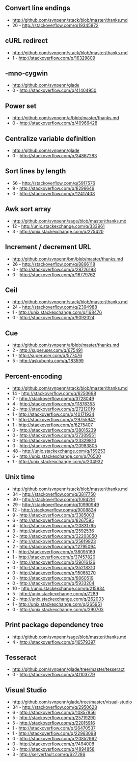 
Convert line endings
--------------------
- http://github.com/svnpenn/stack/blob/master/thanks.md
- 26 - http://stackoverflow.com/q/19345872

cURL redirect
-------------
- http://github.com/svnpenn/stack/blob/master/thanks.md
- 1 - http://stackoverflow.com/q/16329809

-mno-cygwin
-----------
- http://github.com/svnpenn/glade
- 0 - http://stackoverflow.com/q/41404950

Power set
---------
- http://github.com/svnpenn/a/blob/master/thanks.md
- 0 - http://stackoverflow.com/q/40966428

Centralize variable definition
------------------------------
- http://github.com/svnpenn/glade
- 0 - http://stackoverflow.com/q/34867283

Sort lines by length
--------------------
- 56 - http://stackoverflow.com/q/5917576
- 9 - http://stackoverflow.com/q/8296649
- 0 - http://stackoverflow.com/q/12417403

Awk sort array
--------------
- http://github.com/svnpenn/sage/blob/master/thanks.md
- 12 - http://unix.stackexchange.com/q/333961
- 3 - http://unix.stackexchange.com/q/275420

Increment / decrement URL
-------------------------
- http://github.com/svnpenn/bm/blob/master/thanks.md
- 26 - http://stackoverflow.com/q/8866118
- 0 - http://stackoverflow.com/q/28726193
- 0 - http://stackoverflow.com/q/16779762

Ceil
----
- http://github.com/svnpenn/stack/blob/master/thanks.md
- 24 - http://stackoverflow.com/q/2394988
- 1 - http://unix.stackexchange.com/q/168476
- 0 - http://stackoverflow.com/q/9092024

Cue
---
- http://github.com/svnpenn/a/blob/master/thanks.md
- 2 - http://superuser.com/q/675491
- 1 - http://superuser.com/q/577476
- 5 - http://askubuntu.com/q/183599

Percent-encoding
----------------
- http://github.com/svnpenn/stack/blob/master/thanks.md
- 14 - http://stackoverflow.com/q/6250698
- 7 - http://stackoverflow.com/q/3728049
- 4 - http://stackoverflow.com/q/11876353
- 2 - http://stackoverflow.com/q/27212019
- 1 - http://stackoverflow.com/q/40171934
- 1 - http://stackoverflow.com/q/29755942
- 1 - http://stackoverflow.com/q/6275407
- 0 - http://stackoverflow.com/q/38015239
- 0 - http://stackoverflow.com/q/37309551
- 0 - http://stackoverflow.com/q/23329810
- 0 - http://stackoverflow.com/q/20983805
- 48 - http://unix.stackexchange.com/q/159253
- 6 - http://unix.stackexchange.com/q/76500
- 1 - http://unix.stackexchange.com/q/204932

Unix time
-------------------------------------------------------
- http://github.com/svnpenn/stack/blob/master/thanks.md
- 34 - http://stackoverflow.com/q/3817750
- 30 - http://stackoverflow.com/q/1094291
- 29 - http://stackoverflow.com/q/10990949
- 12 - http://stackoverflow.com/q/9008824
- 9 - http://stackoverflow.com/q/3385003
- 6 - http://stackoverflow.com/q/8267595
- 4 - http://stackoverflow.com/q/20831765
- 3 - http://stackoverflow.com/q/2592536
- 2 - http://stackoverflow.com/q/32203050
- 2 - http://stackoverflow.com/q/25619923
- 2 - http://stackoverflow.com/q/12795094
- 1 - http://stackoverflow.com/q/38095169
- 1 - http://stackoverflow.com/q/37457820
- 0 - http://stackoverflow.com/q/39016126
- 0 - http://stackoverflow.com/q/35218310
- 0 - http://stackoverflow.com/q/15065270
- 0 - http://stackoverflow.com/q/9060519
- 0 - http://stackoverflow.com/q/5933204
- 10 - http://unix.stackexchange.com/q/215934
- 5 - http://unix.stackexchange.com/q/7289
- 2 - http://unix.stackexchange.com/q/262003
- 1 - http://unix.stackexchange.com/q/265951
- 0 - http://unix.stackexchange.com/q/290703

Print package dependency tree
-----------------------------
- http://github.com/svnpenn/sage/blob/master/thanks.md
- 4 - http://stackoverflow.com/q/16579397

Tesseract
---------
- http://github.com/svnpenn/glade/tree/master/tesseract
- 0 - http://stackoverflow.com/q/41103779

Visual Studio
-------------
- http://github.com/svnpenn/glade/tree/master/visual-studio
- 34 - http://stackoverflow.com/q/2950628
- 6 - http://stackoverflow.com/q/10857856
- 5 - http://stackoverflow.com/q/25719290
- 5 - http://stackoverflow.com/q/22015916
- 1 - http://stackoverflow.com/q/26470537
- 1 - http://stackoverflow.com/q/22963098
- 0 - http://stackoverflow.com/q/20852962
- 0 - http://stackoverflow.com/q/7494008
- 0 - http://stackoverflow.com/q/4894858
- 3 - http://serverfault.com/q/627286
